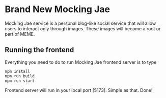 # Brand New Mocking Jae

Mocking Jae service is a personal blog-like social service that will allow users to interact only through images.
These images will become a root or part of MEME. 

## Running the frontend

Everything you need to do to run Mocking Jae frontend server is to type 

```bash
npm install
npm run build
npm run start
```
 
Frontend server will run in your local port [5173].
Simple as that. Done!